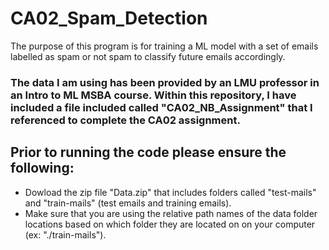 # CA02_Spam_Detection
The purpose of this program is for training a ML model with a set of emails labelled as spam or not spam to classify future emails accordingly.

### The data I am using has been provided by an LMU professor in an Intro to ML MSBA course. Within this repository, I have included a  file included called "CA02_NB_Assignment" that I referenced to complete the CA02 assignment.

## Prior to running the code please ensure the following:
* Dowload the zip file "Data.zip" that includes folders called "test-mails" and "train-mails" (test emails and training emails).
* Make sure that you are using the relative path names of the data folder locations based on which folder they are located on on your computer (ex: "./train-mails").

